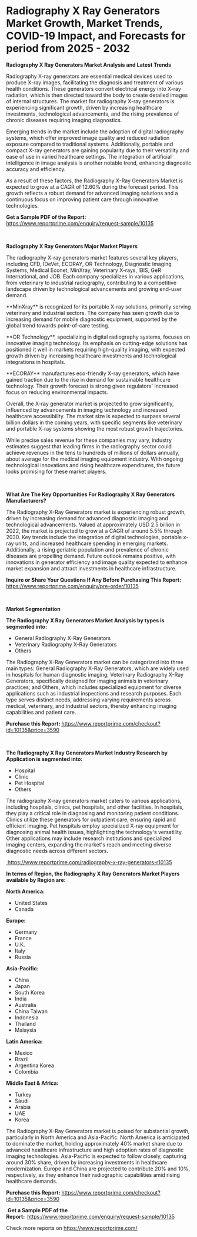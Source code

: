 <p><h1>Radiography X Ray Generators Market Growth, Market Trends, COVID-19 Impact, and Forecasts for period from 2025 - 2032</h1></p><p><strong>Radiography X Ray Generators Market Analysis and Latest Trends</strong></p>
<p><p>Radiography X-ray generators are essential medical devices used to produce X-ray images, facilitating the diagnosis and treatment of various health conditions. These generators convert electrical energy into X-ray radiation, which is then directed toward the body to create detailed images of internal structures. The market for radiography X-ray generators is experiencing significant growth, driven by increasing healthcare investments, technological advancements, and the rising prevalence of chronic diseases requiring imaging diagnostics. </p><p>Emerging trends in the market include the adoption of digital radiography systems, which offer improved image quality and reduced radiation exposure compared to traditional systems. Additionally, portable and compact X-ray generators are gaining popularity due to their versatility and ease of use in varied healthcare settings. The integration of artificial intelligence in image analysis is another notable trend, enhancing diagnostic accuracy and efficiency. </p><p>As a result of these factors, the Radiography X-Ray Generators Market is expected to grow at a CAGR of 12.60% during the forecast period. This growth reflects a robust demand for advanced imaging solutions and a continuous focus on improving patient care through innovative technologies.</p></p>
<p><strong>Get a Sample PDF of the Report:&nbsp;</strong> <a href="https://www.reportprime.com/enquiry/request-sample/10135?utm_campaign=3134&utm_medium=2&utm_source=Github&utm_content=ia&utm_term=20032025&utm_id=radiography-x-ray-generators">https://www.reportprime.com/enquiry/request-sample/10135</a></p>
<p>&nbsp;</p>
<p><strong>Radiography X Ray Generators Major Market Players</strong></p>
<p><p>The radiography X-ray generators market features several key players, including CFD, IDeVet, ECORAY, OR Technology, Diagnostic Imaging Systems, Medical Econet, MinXray, Veterinary X-rays, IBIS, GeR International, and JOB. Each company specializes in various applications, from veterinary to industrial radiography, contributing to a competitive landscape driven by technological advancements and growing end-user demand.</p><p>**MinXray** is recognized for its portable X-ray solutions, primarily serving veterinary and industrial sectors. The company has seen growth due to increasing demand for mobile diagnostic equipment, supported by the global trend towards point-of-care testing. </p><p>**OR Technology**, specializing in digital radiography systems, focuses on innovative imaging technology. Its emphasis on cutting-edge solutions has positioned it well in markets requiring high-quality imaging, with expected growth driven by increasing healthcare investments and technological integrations in hospitals.</p><p>**ECORAY** manufactures eco-friendly X-ray generators, which have gained traction due to the rise in demand for sustainable healthcare technology. Their growth forecast is strong given regulators' increased focus on reducing environmental impacts.</p><p>Overall, the X-ray generator market is projected to grow significantly, influenced by advancements in imaging technology and increased healthcare accessibility. The market size is expected to surpass several billion dollars in the coming years, with specific segments like veterinary and portable X-ray systems showing the most robust growth trajectories.</p><p>While precise sales revenue for these companies may vary, industry estimates suggest that leading firms in the radiography sector could achieve revenues in the tens to hundreds of millions of dollars annually, about average for the medical imaging equipment industry. With ongoing technological innovations and rising healthcare expenditures, the future looks promising for these market players.</p></p>
<p>&nbsp;</p>
<p><strong>What Are The Key Opportunities For Radiography X Ray Generators Manufacturers?</strong></p>
<p><p>The Radiography X-Ray Generators market is experiencing robust growth, driven by increasing demand for advanced diagnostic imaging and technological advancements. Valued at approximately USD 2.5 billion in 2022, the market is projected to grow at a CAGR of around 5.5% through 2030. Key trends include the integration of digital technologies, portable x-ray units, and increased healthcare spending in emerging markets. Additionally, a rising geriatric population and prevalence of chronic diseases are propelling demand. Future outlook remains positive, with innovations in generator efficiency and image quality expected to enhance market expansion and attract investments in healthcare infrastructure.</p></p>
<p><strong>Inquire or Share Your Questions If Any Before Purchasing This Report:</strong> <a href="https://www.reportprime.com/enquiry/pre-order/10135?utm_campaign=3134&utm_medium=2&utm_source=Github&utm_content=ia&utm_term=20032025&utm_id=radiography-x-ray-generators">https://www.reportprime.com/enquiry/pre-order/10135</a></p>
<p>&nbsp;</p>
<p><strong>Market Segmentation</strong></p>
<p><strong>The Radiography X Ray Generators Market Analysis by types is segmented into:</strong></p>
<p><ul><li>General Radiography X-Ray Generators</li><li>Veterinary Radiography X-Ray Generators</li><li>Others</li></ul></p>
<p><p>The Radiography X-Ray Generators market can be categorized into three main types: General Radiography X-Ray Generators, which are widely used in hospitals for human diagnostic imaging; Veterinary Radiography X-Ray Generators, specifically designed for imaging animals in veterinary practices; and Others, which includes specialized equipment for diverse applications such as industrial inspections and research purposes. Each type serves distinct needs, addressing varying requirements across medical, veterinary, and industrial sectors, thereby enhancing imaging capabilities and patient care.</p></p>
<p><strong>Purchase this Report:&nbsp;</strong><a href="https://www.reportprime.com/checkout?id=10135&price=3590&utm_campaign=3134&utm_medium=2&utm_source=Github&utm_content=ia&utm_term=20032025&utm_id=radiography-x-ray-generators">https://www.reportprime.com/checkout?id=10135&price=3590</a></p>
<p>&nbsp;</p>
<p><strong>The Radiography X Ray Generators Market Industry Research by Application is segmented into:</strong></p>
<p><ul><li>Hospital</li><li>Clinic</li><li>Pet Hospital</li><li>Others</li></ul></p>
<p><p>The radiography X-ray generators market caters to various applications, including hospitals, clinics, pet hospitals, and other facilities. In hospitals, they play a critical role in diagnosing and monitoring patient conditions. Clinics utilize these generators for outpatient care, ensuring rapid and efficient imaging. Pet hospitals employ specialized X-ray equipment for diagnosing animal health issues, highlighting the technology's versatility. Other applications may include research institutions and specialized imaging centers, expanding the market's reach and meeting diverse diagnostic needs across different sectors.</p></p>
<p><a href="https://www.reportprime.com/radiography-x-ray-generators-r10135?utm_campaign=3134&utm_medium=2&utm_source=Github&utm_content=ia&utm_term=20032025&utm_id=radiography-x-ray-generators">&nbsp;https://www.reportprime.com/radiography-x-ray-generators-r10135</a></p>
<p><strong>In terms of Region, the Radiography X Ray Generators Market Players available by Region are:</strong></p>
<p>
    <p> <strong> North America: </strong>
        <ul>
            <li>United States</li>
            <li>Canada</li>
        </ul>
        </p> 
    <p> <strong> Europe: </strong>
        <ul>
            <li>Germany</li>
            <li>France</li>
            <li>U.K.</li>
            <li>Italy</li>
            <li>Russia</li>
        </ul>
        </p> 
    <p> <strong> Asia-Pacific: </strong>
        <ul>
            <li>China</li>
            <li>Japan</li>
            <li>South Korea</li>
            <li>India</li>
            <li>Australia</li>
            <li>China Taiwan</li>
            <li>Indonesia</li>
            <li>Thailand</li>
            <li>Malaysia</li>
        </ul>
        </p> 
    <p> <strong> Latin America: </strong>
        <ul>
            <li>Mexico</li>
            <li>Brazil</li>
            <li>Argentina Korea</li>
            <li>Colombia</li>
        </ul>
        </p> 
    <p> <strong> Middle East & Africa: </strong>
        <ul>
            <li>Turkey</li>
            <li>Saudi</li>
            <li>Arabia</li>
            <li>UAE</li>
            <li>Korea</li>
        </ul>
    </p>
    </p>
<p><p>The Radiography X-Ray Generators market is poised for substantial growth, particularly in North America and Asia-Pacific. North America is anticipated to dominate the market, holding approximately 40% market share due to advanced healthcare infrastructure and high adoption rates of diagnostic imaging technologies. Asia-Pacific is expected to follow closely, capturing around 30% share, driven by increasing investments in healthcare modernization. Europe and China are projected to contribute 20% and 10%, respectively, as they enhance their radiographic capabilities amid rising healthcare demands.</p></p>
<p><strong>Purchase this Report: </strong><a href="https://www.reportprime.com/checkout?id=10135&price=3590&utm_campaign=3134&utm_medium=2&utm_source=Github&utm_content=ia&utm_term=20032025&utm_id=radiography-x-ray-generators">https://www.reportprime.com/checkout?id=10135&price=3590</a></p>
<p>&nbsp;<strong>Get a Sample PDF of the Report:&nbsp;&nbsp;</strong><a href="https://www.reportprime.com/enquiry/request-sample/10135?utm_campaign=3134&utm_medium=2&utm_source=Github&utm_content=ia&utm_term=20032025&utm_id=radiography-x-ray-generators">https://www.reportprime.com/enquiry/request-sample/10135</a></p>
<p><strong></strong></p>
<p>Check more reports on <a href="https://www.reportprime.com/?utm_campaign=3134&utm_medium=2&utm_source=Github&utm_content=ia&utm_term=20032025&utm_id=radiography-x-ray-generators">https://www.reportprime.com/</a></p>